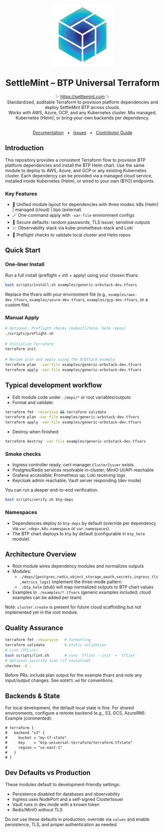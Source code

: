 <p align="center">
  <img src="https://github.com/settlemint/sdk/blob/main/logo.svg" width="200px" align="center" alt="SettleMint logo" />
  <h1 align="center">SettleMint – BTP Universal Terraform</h1>
  <p align="center">
    ✨ <a href="https://settlemint.com">https://settlemint.com</a> ✨
    <br/>
    Standardized, auditable Terraform to provision platform dependencies and deploy SettleMint BTP across clouds.
    <br/>
    Works with AWS, Azure, GCP, and any Kubernetes cluster. Mix managed, Kubernetes (Helm), or bring‑your‑own backends per dependency.
  </p>
</p>
<br/>

<div align="center">
  <a href="https://console.settlemint.com/documentation/">Documentation</a>
  <span>&nbsp;&nbsp;•&nbsp;&nbsp;</span>
  <a href="https://github.com/settlemint/btp-universal-terraform/issues">Issues</a>
  <span>&nbsp;&nbsp;•&nbsp;&nbsp;</span>
  <a href="./AGENTS.md">Contributor Guide</a>
  <br />
</div>

## Introduction

This repository provides a consistent Terraform flow to provision BTP platform dependencies and install the BTP Helm chart. Use the same module to deploy to AWS, Azure, and GCP or any existing Kubernetes cluster. Each dependency can be provided via a managed cloud service, installed inside Kubernetes (Helm), or wired to your own (BYO) endpoints.

### Key Features

- 🧭 Unified module layout for dependencies with three modes: k8s (Helm) | managed (cloud) | byo (external)
- 🪄 One-command apply with `-var-file` environment configs
- 🔐 Secure defaults: random passwords, TLS issuer, sensitive outputs
- 📈 Observability stack via kube-prometheus-stack and Loki
- 🧪 Preflight checks to validate local cluster and Helm repos

## Quick Start

### One‑liner Install

Run a full install (preflight + init + apply) using your chosen tfvars:

```bash
bash scripts/install.sh examples/generic-orbstack-dev.tfvars
```

Replace the tfvars with your environment file (e.g., `examples/aws-dev.tfvars`, `examples/azure-dev.tfvars`, `examples/gcp-dev.tfvars`, or a custom file).

### Manual Apply

```bash
# Optional: Preflight checks (kubectl/helm, helm repos)
./scripts/preflight.sh

# Initialize Terraform
terraform init

# Review plan and apply using the OrbStack example
terraform plan  -var-file examples/generic-orbstack-dev.tfvars
terraform apply -var-file examples/generic-orbstack-dev.tfvars
```

## Typical development workflow

- Edit module code under `./deps/*` or root variables/outputs
- Format and validate:

```bash
terraform fmt -recursive && terraform validate
terraform plan -var-file examples/generic-orbstack-dev.tfvars
terraform apply -var-file examples/generic-orbstack-dev.tfvars
```

- Destroy when finished:

```bash
terraform destroy -var-file examples/generic-orbstack-dev.tfvars
```

### Smoke checks

- Ingress controller ready; cert-manager `ClusterIssuer` exists
- Postgres/Redis services resolvable in-cluster; MinIO UI/API reachable
- Grafana accessible; Prometheus up; Loki receiving logs
- Keycloak admin reachable; Vault server responding (dev mode)

You can run a deeper end-to-end verification:

```bash
bash scripts/verify.sh btp-deps
```

### Namespaces

- Dependencies deploy to `btp-deps` by default (override per dependency via `var.<dep>.k8s.namespace` or `var.namespaces`).
- The BTP chart deploys to `btp` by default (configurable in `btp_helm` module).

## Architecture Overview

- Root module wires dependency modules and normalizes outputs
- Modules:
  - `./deps/{postgres,redis,object_storage,oauth,secrets,ingress_tls,metrics_logs}` implement the three-mode pattern
  - `./btp_helm` (stub) will map normalized outputs to BTP chart values
- Examples in `./examples/*.tfvars` (generic examples included; cloud examples can be added per team)

Note: `cluster.create` is present for future cloud scaffolding but not implemented yet in the root module.

## Quality Assurance

```bash
terraform fmt -recursive   # formatting
terraform validate         # static validation
# Lint (TFLint)
bash scripts/lint.sh       # runs `tflint --init` + `tflint`
# Optional security scan (if installed)
checkov -d .
```

Before PRs: include plan output for the example tfvars and note any input/output changes. See `AGENTS.md` for conventions.

## Backends & State

For local development, the default local state is fine. For shared environments, configure a remote backend (e.g., S3, GCS, AzureRM). Example (commented):

```hcl
# terraform {
#   backend "s3" {
#     bucket = "my-tf-state"
#     key    = "btp-universal-terraform/terraform.tfstate"
#     region = "us-east-1"
#   }
# }
```

## Dev Defaults vs Production

These modules default to development-friendly settings:
- Persistence disabled for databases and observability
- Ingress uses NodePort and a self-signed ClusterIssuer
- Vault runs in dev mode with a known token
- Redis/MinIO without TLS

Do not use these defaults in production; override via `values` and enable persistence, TLS, and proper authentication as needed.
